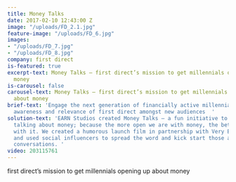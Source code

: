 ```yaml
---
title: Money Talks
date: 2017-02-10 12:43:00 Z
image: "/uploads/FD_2.1.jpg"
feature-image: "/uploads/FD_6.jpg"
images:
- "/uploads/FD_7.jpg"
- "/uploads/FD_8.jpg"
company: first direct
is-featured: true
excerpt-text: Money Talks – first direct’s mission to get millennials opening up about
  money
is-carousel: false
carousel-text: Money Talks – first direct’s mission to get millennials opening up
  about money
brief-text: 'Engage the next generation of financially active millennials to raise
  awareness and relevance of first direct amongst new audiences  '
solution-text: 'EARN Studios created Money Talks – a fun initiative to get people
  talking about money; because the more open we are with money, the better we are
  with it. We created a humorous launch film in partnership with Very British Problems
  and used social influencers to spread the word and kick start those awkward money
  conversations. '
video: 203115761
---
```


first direct’s mission to get millennials opening up about money